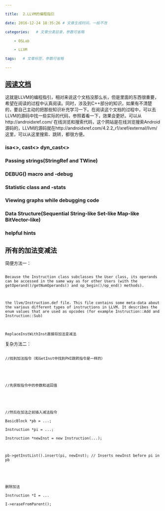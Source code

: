 ---
title:  2.LLVM的编程指引
date: 2016-12-24 18:35:26 # 文章生成时间，一般不改
categories:   # 文章分类目录，参数可省略
    - OSLab
    - LLVM
tags:   # 文章标签，参数可省略
---
## [阅读文档](http:llvm.org/docs/ProgrammersManual.html)
这就是LLVM的编程指引，相对来说这个文档没那么长，但是里面的东西很重要，希望在阅读的过程中认真阅读。同时，涉及到C++部分的知识，如果有不清楚的，要自己主动的把那些知识补充学习一下。在阅读这个文档的过程中，可以去LLVM的源码中找一些实际的代码，参照着看一下，效果会更好。可以从http://androidxref.com/ 在线浏览和搜索代码，这个网站是在线浏览搜索Android源码的，LLVM的源码就在http://androidxref.com/4.2.2_r1/xref/external/llvm/ 这里，可以从这里搜索、跳转，都很方便。

### isa<>, cast<> dyn_cast<>

### Passing strings(StringRef and TWine)

### DEBUG() macro and -debug

### Statistic class and -stats

### Viewing graphs while debugging code

### Data Structure(Sequential String-like Set-like Map-like BitVector-like)

### helpful hints


## 所有的加法变减法
简便方法一：
```
Because the Instruction class subclasses the User class, its operands can be accessed in the same way as for other Users (with the getOperand()/getNumOperands() and op_begin()/op_end() methods).

the llvm/Instruction.def file. This file contains some meta-data about the various different types of instructions in LLVM. It describes the enum values that are used as opcodes (for example Instruction::Add and Instruction::Sub)

ReplaceInstWithInst直接将加法变减法
```

复杂方法二：
```
//找到加法指令（和GetInst中找到PHI跳转指令是一样的）


//先获取指令中的参数和返回值


//然后在加法之前插入减法指令
BasicBlock *pb = ...;
Instruction *pi = ...;
Instruction *newInst = new Instruction(...);

pb->getInstList().insert(pi, newInst); // Inserts newInst before pi in pb


删除加法
Instruction *I = ...
I->eraseFromParent();





```

